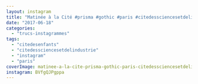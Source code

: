 ```yaml
---
layout: instagram
title: "Matinée à la Cité #prisma #gothic #paris #citedessciencesetdelindustrie #citedesenfants"
date: "2017-06-18"
categories: 
  - "trucs-instagrammes"
tags: 
  - "citedesenfants"
  - "citedessciencesetdelindustrie"
  - "instagram"
  - "paris"
coverImage: matinee-a-la-cite-prisma-gothic-paris-citedessciencesetdelindustrie-citedesenfants.jpg
instagram: BVfgQJPgppa
---
```

